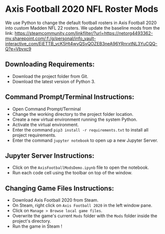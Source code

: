 # Axis Football 2020 NFL Roster Mods
We use Python to change the default football rosters in Axis Football 2020 into custom Madden NFL 22 rosters. We update the baseline mods from the link: https://steamcommunity.com/linkfilter/?url=https://netorg4493362-my.sharepoint.com/:f:/g/personal/info_vault-interactive_com/EjETTB_vcK5Ht4wyQSvQOZEB3neA96YRnrxtNL3YuCQQ-Q?e=Vbvxc9

## Downloading Requirements:
- Download the project folder from Git.
- Download the latest version of Python 3.

## Command Prompt/Terminal Instructions:
  - Open Command Prompt/Terminal
  - Change the working directory to the project folder location.
  - Create a new virtual environment running the system Python. 
  - Activate the virtual environment.
  - Enter the command `pip3 install -r requirements.txt` to install all project requirements.
  - Enter the command `jupyter notebook` to open up a new Jupyter Server.
    
## Jupyter Server Instructions:
  - Click on the `AxisFootballModsDemo.ipynb` file to open the notebook.
  - Run each code cell using the toolbar on top of the window.

## Changing Game Files Instructions:
- Download Axis Football 2020 from Steam.
- On Steam, right click on `Axis Football 2020` in the left window pane.
- Click on `Manage > Browse local game files`.
- Overwrite the game's current `Mods` folder with the `Mods` folder inside the project's directory.
- Run the game in Steam !

